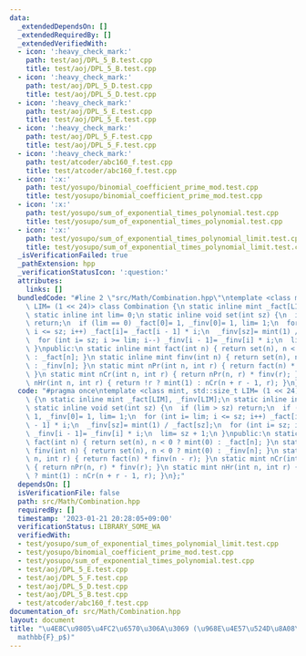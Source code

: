```yaml
---
data:
  _extendedDependsOn: []
  _extendedRequiredBy: []
  _extendedVerifiedWith:
  - icon: ':heavy_check_mark:'
    path: test/aoj/DPL_5_B.test.cpp
    title: test/aoj/DPL_5_B.test.cpp
  - icon: ':heavy_check_mark:'
    path: test/aoj/DPL_5_D.test.cpp
    title: test/aoj/DPL_5_D.test.cpp
  - icon: ':heavy_check_mark:'
    path: test/aoj/DPL_5_E.test.cpp
    title: test/aoj/DPL_5_E.test.cpp
  - icon: ':heavy_check_mark:'
    path: test/aoj/DPL_5_F.test.cpp
    title: test/aoj/DPL_5_F.test.cpp
  - icon: ':heavy_check_mark:'
    path: test/atcoder/abc160_f.test.cpp
    title: test/atcoder/abc160_f.test.cpp
  - icon: ':x:'
    path: test/yosupo/binomial_coefficient_prime_mod.test.cpp
    title: test/yosupo/binomial_coefficient_prime_mod.test.cpp
  - icon: ':x:'
    path: test/yosupo/sum_of_exponential_times_polynomial.test.cpp
    title: test/yosupo/sum_of_exponential_times_polynomial.test.cpp
  - icon: ':x:'
    path: test/yosupo/sum_of_exponential_times_polynomial_limit.test.cpp
    title: test/yosupo/sum_of_exponential_times_polynomial_limit.test.cpp
  _isVerificationFailed: true
  _pathExtension: hpp
  _verificationStatusIcon: ':question:'
  attributes:
    links: []
  bundledCode: "#line 2 \"src/Math/Combination.hpp\"\ntemplate <class mint, std::size_t\
    \ LIM= (1 << 24)> class Combination {\n static inline mint _fact[LIM], _finv[LIM];\n\
    \ static inline int lim= 0;\n static inline void set(int sz) {\n  if (lim > sz)\
    \ return;\n  if (lim == 0) _fact[0]= 1, _finv[0]= 1, lim= 1;\n  for (int i= lim;\
    \ i <= sz; i++) _fact[i]= _fact[i - 1] * i;\n  _finv[sz]= mint(1) / _fact[sz];\n\
    \  for (int i= sz; i >= lim; i--) _finv[i - 1]= _finv[i] * i;\n  lim= sz + 1;\n\
    \ }\npublic:\n static inline mint fact(int n) { return set(n), n < 0 ? mint(0)\
    \ : _fact[n]; }\n static inline mint finv(int n) { return set(n), n < 0 ? mint(0)\
    \ : _finv[n]; }\n static mint nPr(int n, int r) { return fact(n) * finv(n - r);\
    \ }\n static mint nCr(int n, int r) { return nPr(n, r) * finv(r); }\n static mint\
    \ nHr(int n, int r) { return !r ? mint(1) : nCr(n + r - 1, r); }\n};\n"
  code: "#pragma once\ntemplate <class mint, std::size_t LIM= (1 << 24)> class Combination\
    \ {\n static inline mint _fact[LIM], _finv[LIM];\n static inline int lim= 0;\n\
    \ static inline void set(int sz) {\n  if (lim > sz) return;\n  if (lim == 0) _fact[0]=\
    \ 1, _finv[0]= 1, lim= 1;\n  for (int i= lim; i <= sz; i++) _fact[i]= _fact[i\
    \ - 1] * i;\n  _finv[sz]= mint(1) / _fact[sz];\n  for (int i= sz; i >= lim; i--)\
    \ _finv[i - 1]= _finv[i] * i;\n  lim= sz + 1;\n }\npublic:\n static inline mint\
    \ fact(int n) { return set(n), n < 0 ? mint(0) : _fact[n]; }\n static inline mint\
    \ finv(int n) { return set(n), n < 0 ? mint(0) : _finv[n]; }\n static mint nPr(int\
    \ n, int r) { return fact(n) * finv(n - r); }\n static mint nCr(int n, int r)\
    \ { return nPr(n, r) * finv(r); }\n static mint nHr(int n, int r) { return !r\
    \ ? mint(1) : nCr(n + r - 1, r); }\n};"
  dependsOn: []
  isVerificationFile: false
  path: src/Math/Combination.hpp
  requiredBy: []
  timestamp: '2023-01-21 20:28:05+09:00'
  verificationStatus: LIBRARY_SOME_WA
  verifiedWith:
  - test/yosupo/sum_of_exponential_times_polynomial_limit.test.cpp
  - test/yosupo/binomial_coefficient_prime_mod.test.cpp
  - test/yosupo/sum_of_exponential_times_polynomial.test.cpp
  - test/aoj/DPL_5_E.test.cpp
  - test/aoj/DPL_5_F.test.cpp
  - test/aoj/DPL_5_D.test.cpp
  - test/aoj/DPL_5_B.test.cpp
  - test/atcoder/abc160_f.test.cpp
documentation_of: src/Math/Combination.hpp
layout: document
title: "\u4E8C\u9805\u4FC2\u6570\u306A\u3069 (\u968E\u4E57\u524D\u8A08\u7B97) ($\\\
  mathbb{F}_p$)"
---
```

